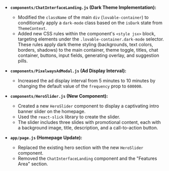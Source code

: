 -   **`components/ChatInterfaceLanding.js` (Dark Theme Implementation):**
    -   Modified the `className` of the main `div` (`lovable-container`) to conditionally apply a `dark-mode` class based on the `isDark` state from `ThemeContext`.
    -   Added new CSS rules within the component's `<style jsx>` block, targeting elements under the `.lovable-container.dark-mode` selector. These rules apply dark theme styling (backgrounds, text colors, borders, shadows) to the main container, theme toggle, titles, chat container, buttons, input fields, generating overlay, and suggestion pills.

-   **`components/PixelwaysAdModal.js` (Ad Display Interval):**
    -   Increased the ad display interval from 5 minutes to 10 minutes by changing the default value of the `frequency` prop to `600000`.

-   **`components/HeroSlider.js` (New Component):**
    -   Created a new `HeroSlider` component to display a captivating intro banner slider on the homepage.
    -   Used the `react-slick` library to create the slider.
    -   The slider includes three slides with promotional content, each with a background image, title, description, and a call-to-action button.

-   **`app/page.js` (Homepage Update):**
    -   Replaced the existing hero section with the new `HeroSlider` component.
    -   Removed the `ChatInterfaceLanding` component and the "Features Area" section.
